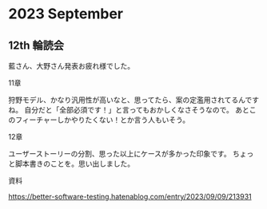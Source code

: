 # 2023 September

## 12th 輪読会

藍さん、大野さん発表お疲れ様でした。

11章

狩野モデル、かなり汎用性が高いなと、思ってたら、案の定濫用されてるんですね。
自分だと「全部必須です！」と言ってもおかしくなさそうなので。
あとこのフィーチャーしかやりたくない！とか言う人もいそう。

12章

ユーザーストーリーの分割、思った以上にケースが多かった印象です。
ちょっと脚本書きのことを。思い出しました。

資料

<https://better-software-testing.hatenablog.com/entry/2023/09/09/213931>
